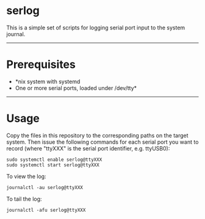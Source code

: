 # serlog
This is a simple set of scripts for logging serial port input to the system journal.

---
# Prerequisites
* *nix system with systemd
* One or more serial ports, loaded under /dev/tty*
---
# Usage
Copy the files in this repository to the corresponding paths on the target system. Then issue the following commands for each serial port you want to record (where "ttyXXX" is the serial port identifier, e.g. ttyUSB0):

    sudo systemctl enable serlog@ttyXXX
    sudo systemctl start serlog@ttyXXX

To view the log:

    journalctl -au serlog@ttyXXX

To tail the log:

    journalctl -afu serlog@ttyXXX
